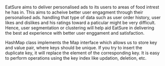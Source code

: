 EatSure aims to deliver personalised ads to its users to areas of food intrest he has in. This aims to acheive better user engagment through their personalised ads.
handling that type of data such as user order history, user likes and dislikes and his ratings toward a paticular might be very difficult. Hence, user segmentation or clustering will help aid EatSure in delivering the best ad experience with better user enggament and satisfaction.

HashMap class implements the Map interface which allows us to store key and value pair, where keys should be unique. If you try to insert the duplicate key, it will replace the element of the corresponding key. It is easy to perform operations using the key index like updation, deletion, etc. 
